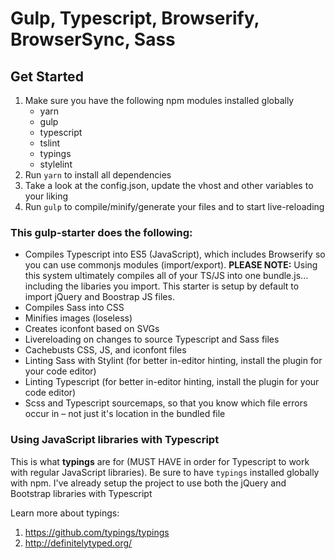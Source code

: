 # Gulp, Typescript, Browserify, BrowserSync, Sass

## Get Started
1. Make sure you have the following npm modules installed globally
	* yarn
	* gulp
	* typescript
	* tslint
	* typings
	* stylelint
2. Run `yarn` to install all dependencies
3. Take a look at the config.json, update the vhost and other variables to your liking
4. Run `gulp` to compile/minify/generate your files and to start live-reloading

### This gulp-starter does the following:
* Compiles Typescript into ES5 (JavaScript), which includes Browserify so you can use commonjs modules (import/export). **PLEASE NOTE:** Using this system ultimately compiles all of your TS/JS into one bundle.js... including the libaries you import. This starter is setup by default to import jQuery and Boostrap JS files.
* Compiles Sass into CSS
* Minifies images (loseless)
* Creates iconfont based on SVGs
* Livereloading on changes to source Typescript and Sass files
* Cachebusts CSS, JS, and iconfont files
* Linting Sass with Stylint (for better in-editor hinting, install the plugin for your code editor)
* Linting Typescript (for better in-editor hinting, install the plugin for your code editor)
* Scss and Typescript sourcemaps, so that you know which file errors occur in – not just it's location in the bundled file

### Using JavaScript libraries with Typescript
This is what **typings** are for (MUST HAVE in order for Typescript to work with regular JavaScript libraries). Be sure to have `typings` installed globally with npm. I've already setup the project to use both the jQuery and Bootstrap libraries with Typescript

Learn more about typings: 
1. https://github.com/typings/typings
2. http://definitelytyped.org/


